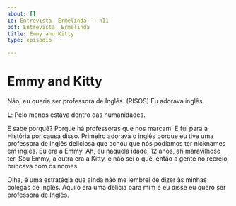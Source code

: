 ```yaml
---
about: []
id: Entrevista  Ermelinda -- h11
pof: Entrevista  Ermelinda
title: Emmy and Kitty
type: episódio

---
```

# Emmy and Kitty


Não, eu queria ser professora de Inglês. (RISOS)
Eu adorava inglês.

**L**: Pelo menos estava dentro das humanidades.

E sabe porquê?
Porque há professoras que nos marcam.
E fui para a História por causa disso.
Primeiro adorava o inglês porque eu tive uma professora de inglês deliciosa que achou
que nós podíamos ter nicknames em inglês.
Eu era a Emmy.
Ah, eu naquela idade, 12 anos, ah maravilhoso ter.
Sou Emmy, a outra era a Kitty, e não sei o quê, então a gente no recreio, brincava
com os nomes.

Olha, é uma estratégia que ainda não me lembrei de dizer às minhas colegas de Inglês.
Aquilo era uma delícia para mim e eu disse eu quero ser professora de Inglês.
